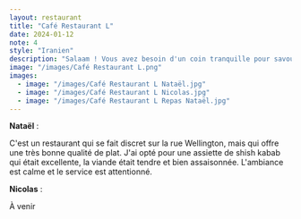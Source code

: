 ```yaml
---
layout: restaurant
title: "Café Restaurant L"
date: 2024-01-12
note: 4
style: "Iranien"
description: "Salaam ! Vous avez besoin d'un coin tranquille pour savourer un repas gastronomique ? La cuisine iranienne saura vous impressionner dans ce restaurant paisible !"
image: "/images/Café Restaurant L.png"
images:
  - image: "/images/Café Restaurant L Nataël.jpg"
  - image: "/images/Café Restaurant L Nicolas.jpg"
  - image: "/images/Café Restaurant L Repas Nataël.jpg"
---
```


**Nataël** :

C'est un restaurant qui se fait discret sur la rue Wellington, mais qui offre une très bonne qualité de plat. J'ai opté pour une assiette de shish kabab qui était excellente, la viande était tendre et bien assaisonnée. L'ambiance est calme et le service est attentionné.

**Nicolas** :

À venir 
